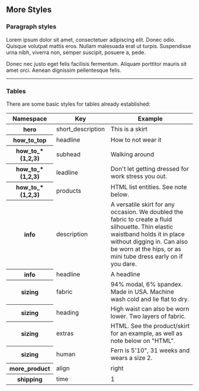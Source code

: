 ## More Styles

### Paragraph styles
Lorem ipsum dolor sit amet, consectetuer adipiscing elit. Donec odio. Quisque volutpat mattis eros. Nullam malesuada erat ut turpis. Suspendisse urna nibh, viverra non, semper suscipit, posuere a, pede.

Donec nec justo eget felis facilisis fermentum. Aliquam porttitor mauris sit amet orci. Aenean dignissim pellentesque felis.

***

### Tables

There are some basic styles for tables already established:


<table>
<thead>
    <tr>
    <th>Namespace</th>
    <th>Key</th>
    <th>Example</th>
    </tr>
</thead>
<tbody>
  <tr>
    <th>hero</th>
    <td>short_description</td>
    <td>This is a skirt</td>
  </tr>
  <tr>
    <th>how_to_top</th>
    <td>headline</td>
    <td>How to not wear it</td>
  </tr>
  <tr>
    <th>how_to_* (1,2,3)</th>
    <td>subhead</td>
    <td>Walking around</td>
  </tr>
  <tr>
    <th>how_to_* (1,2,3)</th>
    <td>leadline</td>
    <td>Don't let getting dressed for work stress you out.</td>
  </tr>
  <tr>
    <th>how_to_* (1,2,3)</th>
    <td>products</td>
    <td>HTML list entities. See note below.</td>
  </tr>
    <th>info</th>
    <td>description</td>
    <td>A versatile skirt for any occasion. We doubled the fabric to create a fluid silhouette. Thin elastic waistband holds it in place without digging in. Can also be worn at the hips, or as mini tube dress early on if you dare.</td>
  </tr>
  <tr>
    <th>info</th>
    <td>headline</td>
    <td>A headline</td>
  </tr>
  <tr>
    <th>sizing</th>
    <td>fabric</td>
    <td>94% modal, 6% spandex.  Made in USA. Machine wash cold and lie flat to dry.</td>
  </tr>
  <tr>
    <th>sizing</th>
    <td>heading</td>
    <td>High waist can also be worn lower. Two layers of fabric. </td>
  </tr>
  <tr>
    <th>sizing</th>
    <td>extras</td>
    <td>HTML. See the product/skirt for an example, as well as note below on "HTML".</td>
  </tr>
  <tr>
    <th>sizing</th>
    <td>human</td>
    <td>Fern is 5'10", 31 weeks and wears a size 2.</td>
  </tr>
  <tr>
    <th>more_product</th>
    <td>align</td>
    <td>right</td>
  </tr>
  <tr>
    <th>shipping</th>
    <td>time</td>
    <td>1</td>
  </tr>
</tbody>
</table>